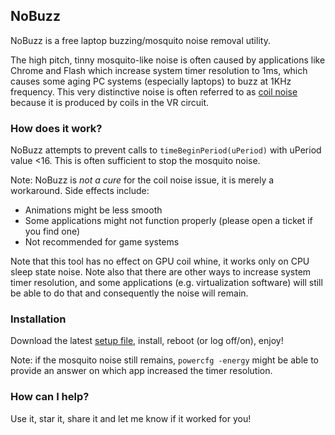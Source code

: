 ## NoBuzz
NoBuzz is a free laptop buzzing/mosquito noise removal utility.

The high pitch, tinny mosquito-like noise is often caused by applications like Chrome and Flash which increase system timer resolution to 1ms, which causes some aging PC systems (especially laptops) to buzz at 1KHz frequency. This very distinctive noise is often referred to as [coil noise](https://en.wikipedia.org/wiki/Coil_noise) because it is produced by coils in the VR circuit.

### How does it work?

NoBuzz attempts to prevent calls to `timeBeginPeriod(uPeriod)` with uPeriod value <16. This is often sufficient to stop the mosquito noise.

Note: NoBuzz is _not a cure_ for the coil noise issue, it is merely a workaround. Side effects include:
* Animations might be less smooth
* Some applications might not function properly (please open a ticket if you find one)
* Not recommended for game systems

Note that this tool has no effect on GPU coil whine, it works only on CPU sleep state noise. Note also that there are other ways to increase system timer resolution, and some applications (e.g. virtualization software) will still be able to do that and consequently the noise will remain.

### Installation

Download the latest [setup file](https://github.com/rustyx/nobuzz/releases/download/v0.5/nobuzz_setup.exe), install, reboot (or log off/on), enjoy!

Note: if the mosquito noise still remains, `powercfg -energy` might be able to provide an answer on which app increased the timer resolution.

### How can I help?

Use it, star it, share it and let me know if it worked for you!
